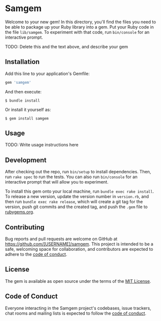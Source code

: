 # Samgem

Welcome to your new gem! In this directory, you'll find the files you need to be able to package up your Ruby library into a gem. Put your Ruby code in the file `lib/samgem`. To experiment with that code, run `bin/console` for an interactive prompt.

TODO: Delete this and the text above, and describe your gem

## Installation

Add this line to your application's Gemfile:

```ruby
gem 'samgem'
```

And then execute:

    $ bundle install

Or install it yourself as:

    $ gem install samgem

## Usage

TODO: Write usage instructions here

## Development

After checking out the repo, run `bin/setup` to install dependencies. Then, run `rake spec` to run the tests. You can also run `bin/console` for an interactive prompt that will allow you to experiment.

To install this gem onto your local machine, run `bundle exec rake install`. To release a new version, update the version number in `version.rb`, and then run `bundle exec rake release`, which will create a git tag for the version, push git commits and the created tag, and push the `.gem` file to [rubygems.org](https://rubygems.org).

## Contributing

Bug reports and pull requests are welcome on GitHub at https://github.com/[USERNAME]/samgem. This project is intended to be a safe, welcoming space for collaboration, and contributors are expected to adhere to the [code of conduct](https://github.com/[USERNAME]/samgem/blob/master/CODE_OF_CONDUCT.md).

## License

The gem is available as open source under the terms of the [MIT License](https://opensource.org/licenses/MIT).

## Code of Conduct

Everyone interacting in the Samgem project's codebases, issue trackers, chat rooms and mailing lists is expected to follow the [code of conduct](https://github.com/[USERNAME]/samgem/blob/master/CODE_OF_CONDUCT.md).
